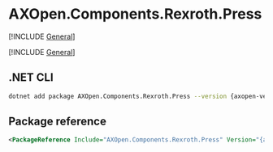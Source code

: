 # AXOpen.Components.Rexroth.Press

[!INCLUDE [General](../../docs/README.md)]

[!INCLUDE [General](../../../../docfx/articles/notes/NUGET_PACAKGE_GENERAL.md)]


## .NET CLI

~~~bash
dotnet add package AXOpen.Components.Rexroth.Press --version {axopen-version}
~~~

## Package reference

~~~xml
<PackageReference Include="AXOpen.Components.Rexroth.Press" Version="{axopen-version}" />
~~~

<!-- TODO: Additional information about partial extensions -->

